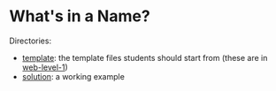 What's in a Name?
=================

Directories:

- [template][]: the template files students should start from (these are in [web-level-1][])
- [solution][]: a working example

[solution]: solution
[template]: template
[web-level-1]: https://github.com/jointheleague/web-level-1/tree/master/random-name
